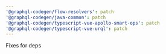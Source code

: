 ```yaml
---
'@graphql-codegen/flow-resolvers': patch
'@graphql-codegen/java-common': patch
'@graphql-codegen/typescript-vue-apollo-smart-ops': patch
'@graphql-codegen/typescript-vue-urql': patch
---
```


Fixes for deps
